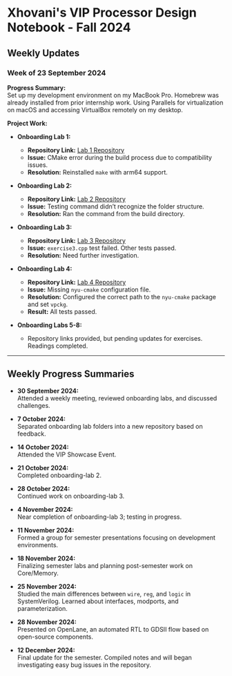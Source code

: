 # Xhovani's VIP Processor Design Notebook - Fall 2024

## Weekly Updates

### Week of 23 September 2024  
**Progress Summary:**  
Set up my development environment on my MacBook Pro. Homebrew was already installed from prior internship work. Using Parallels for virtualization on macOS and accessing VirtualBox remotely on my desktop.  

**Project Work:**  

- **Onboarding Lab 1:**  
  - **Repository Link:** [Lab 1 Repository](https://github.com/XhovaniM8/nyu-processor-onboarding-labs/blob/ec05b7ff31fda2f9afc7407b5a553b8e223571fb/onboarding-lab-1/cmake-test/ReadMe.md)  
  - **Issue:** CMake error during the build process due to compatibility issues.  
  - **Resolution:** Reinstalled `make` with arm64 support.  

- **Onboarding Lab 2:**  
  - **Repository Link:** [Lab 2 Repository](https://github.com/XhovaniM8/nyu-processor-onboarding-labs/blob/ec05b7ff31fda2f9afc7407b5a553b8e223571fb/onboarding-lab-2/ReadMe.md)  
  - **Issue:** Testing command didn’t recognize the folder structure.  
  - **Resolution:** Ran the command from the build directory.  

- **Onboarding Lab 3:**  
  - **Repository Link:** [Lab 3 Repository](https://github.com/XhovaniM8/nyu-processor-onboarding-labs/blob/f24167c838cec1fe3059fcbbf12cc2185f78360d/onboarding-lab-3/ReadMe.md)  
  - **Issue:** `exercise3.cpp` test failed. Other tests passed.  
  - **Resolution:** Need further investigation.  

- **Onboarding Lab 4:**  
  - **Repository Link:** [Lab 4 Repository](https://github.com/XhovaniM8/nyu-processor-onboarding-labs/blob/e1cc18bb194d279c28e59738a6dc16388537a3b2/onboarding-lab-4/ReadMe.md)  
  - **Issue:** Missing `nyu-cmake` configuration file.  
  - **Resolution:** Configured the correct path to the `nyu-cmake` package and set `vpckg`.  
  - **Result:** All tests passed.  

- **Onboarding Labs 5-8:**  
  - Repository links provided, but pending updates for exercises. Readings completed.

---

## Weekly Progress Summaries  

- **30 September 2024:**  
  Attended a weekly meeting, reviewed onboarding labs, and discussed challenges.  

- **7 October 2024:**  
  Separated onboarding lab folders into a new repository based on feedback.  

- **14 October 2024:**  
  Attended the VIP Showcase Event.  

- **21 October 2024:**  
  Completed onboarding-lab 2.  

- **28 October 2024:**  
  Continued work on onboarding-lab 3.  

- **4 November 2024:**  
  Near completion of onboarding-lab 3; testing in progress.  

- **11 November 2024:**  
  Formed a group for semester presentations focusing on development environments.  

- **18 November 2024:**  
  Finalizing semester labs and planning post-semester work on Core/Memory.  

- **25 November 2024:**  
  Studied the main differences between `wire`, `reg`, and `logic` in SystemVerilog. Learned about interfaces, modports, and parameterization.  

- **28 November 2024:**  
  Presented on OpenLane, an automated RTL to GDSII flow based on open-source components.  

- **12 December 2024:**  
  Final update for the semester. Compiled notes and will began investigating easy bug issues in the repository.  
